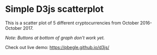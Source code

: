 # Simple D3js scatterplot

This is a scatter plot of 5 different cryptocurrencies from October 2016-October 2017.

_Note: Buttons at bottom of graph don't work yet._

Check out live demo: https://pbegle.github.io/d3js/